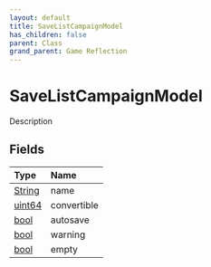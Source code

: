 ```yaml
---
layout: default
title: SaveListCampaignModel
has_children: false
parent: Class
grand_parent: Game Reflection
---
```

# SaveListCampaignModel
Description 

## Fields

| Type | Name |
|:----------|:--------------|
| [String](/riftbreaker-wiki/docs/game-reflection/components/string/) | name |
| [uint64](/riftbreaker-wiki/docs/game-reflection/components/uint64/) | convertible |
| [bool](/riftbreaker-wiki/docs/game-reflection/components/bool/) | autosave |
| [bool](/riftbreaker-wiki/docs/game-reflection/components/bool/) | warning |
| [bool](/riftbreaker-wiki/docs/game-reflection/components/bool/) | empty |

